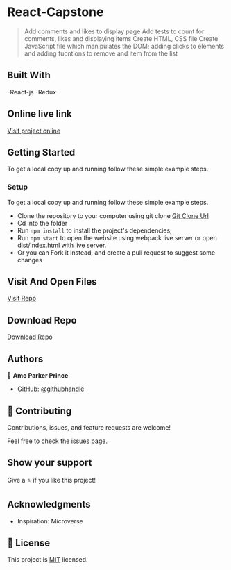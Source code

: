 # React-Capstone

> Add comments and likes to display page
> Add tests to count for comments, likes and displaying items
> Create HTML, CSS file
> Create JavaScript file which manipulates the DOM; adding clicks to elements and adding fucntions to remove and item from the list

## Built With

-React-js
-Redux

## Online live link

[Visit project online](https://adornchoga.github.io/Javascript_Capstone/)

## Getting Started

To get a local copy up and running follow these simple example steps.

### Setup

To get a local copy up and running follow these simple example steps.

- Clone the repository to your computer using git clone [Git Clone Url](https://github.com/mrparkersson/react-capstone)
- Cd into the folder
- Run `npm install` to install the project's dependencies;
- Run `npm start` to open the website using webpack live server or
  open dist/index.html with live server.
- Or you can Fork it instead, and create a pull request to suggest some changes

## Visit And Open Files

[Visit Repo](https://github.com/mrparkersson/react-capstone)

## Download Repo

[Download Repo](https://github.com/mrparkersson/react-capstone)

## Authors

👤 **Amo Parker Prince**

- GitHub: [@githubhandle](https://github.com/mrparkersson)

## 🤝 Contributing

Contributions, issues, and feature requests are welcome!

Feel free to check the [issues page](https://github.com/mrparkersson/react-capstone).

## Show your support

Give a ⭐️ if you like this project!

## Acknowledgments

- Inspiration: Microverse

## 📝 License

This project is [MIT](./MIT.md) licensed.
